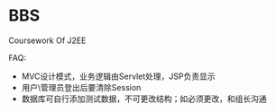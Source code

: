 # BBS
Coursework Of J2EE

FAQ:  
  * MVC设计模式，业务逻辑由Servlet处理，JSP负责显示
  * 用户\管理员登出后要清除Session
  * 数据库可自行添加测试数据，不可更改结构；如必须更改，和组长沟通
